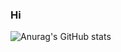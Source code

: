 ### Hi

![Anurag's GitHub stats](https://github-readme-stats.vercel.app/api?username=reebix&show_icons=true&theme=dark)
